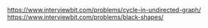 https://www.interviewbit.com/problems/cycle-in-undirected-graph/
https://www.interviewbit.com/problems/black-shapes/

